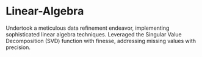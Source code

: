 # Linear-Algebra
Undertook a meticulous data refinement endeavor, implementing sophisticated linear algebra techniques. Leveraged the Singular Value  Decomposition (SVD) function with finesse, addressing missing values with precision.
